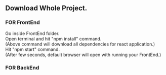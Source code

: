 ## Download Whole Project.
### FOR FrontEnd
Go inside FrontEnd folder.   
Open terminal and hit "npm install" command.    
(Above command will download all dependencies for react application.)    
Hit "npm start" command.    
(After few seconds, default browser will open with running your FrontEnd.)    
### FOR BackEnd
